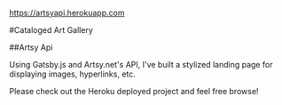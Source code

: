 https://artsyapi.herokuapp.com

#Cataloged Art Gallery

##Artsy Api

Using Gatsby.js and Artsy.net's API, I've built a stylized landing page for displaying images, hyperlinks, etc.

Please check out the Heroku deployed project and feel free browse!